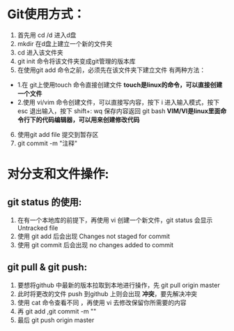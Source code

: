 
 # Git使用方式：
 1. 首先用 cd /d 进入d盘
 2. mkdir <file> 在d盘上建立一个新的文件夹
 3. cd <file> 进入该文件夹
 4. git init 命令将该文件夹变成git管理的版本库
 5. 在使用git add 命令之前，必须先在该文件夹下建立文件
 有两种方法：
 - 1.在 git上使用touch 命令直接创建文件 **touch是linux的命令，可以直接创建一个文件**
 - 2.使用 vi/vim 命令创建文件，可以直接写内容，按下 i 进入输入模式，按下 esc 退出输入，按下 shift+: wq 保存内容返回 git bash **VIM/VI是linux里面命令行下的代码编辑器，可以用来创建修改代码**
 6. 使用git add file 提交到暂存区
 7. git commit -m "注释"

 # 对分支和文件操作:
  ## git status 的使用:
  1. 在有一个本地库的前提下，再使用 vi 创建一个新文件，git status 会显示Untracked file
  2. 使用 git add 后会出现 Changes not staged for commit
  3. 使用 git commit 后会出现 no changes added to commit
  ## git pull & git push:
  1. 要想将github 中最新的版本拉取到本地进行操作，先 git pull origin master
  2. 此时将更改的文件 push 到github 上则会出现 **冲突**，要先解决冲突
  3. 使用 cat 命令查看不同 ，再使用 vi 去修改保留你所需要的内容
  4. 再 git add ,git commit -m ""
  5. 最后 git push origin master
